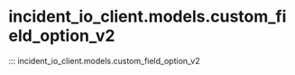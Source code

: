 # incident_io_client.models.custom_field_option_v2

::: incident_io_client.models.custom_field_option_v2
